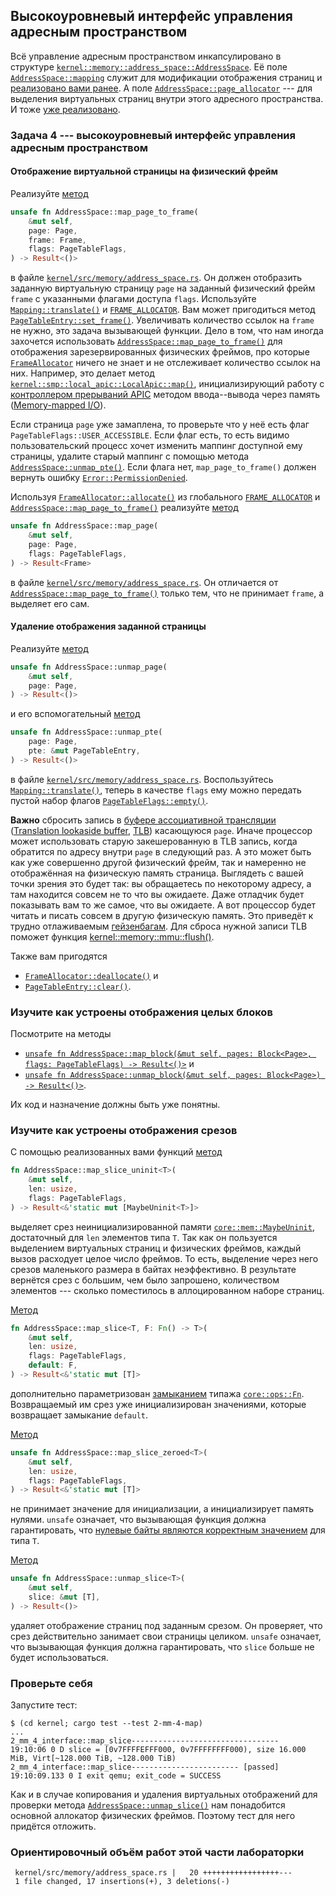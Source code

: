 ## Высокоуровневый интерфейс управления адресным пространством

Всё управление адресным пространством инкапсулировано в структуре
[`kernel::memory::address_space::AddressSpace`](../../doc/kernel/memory/address_space/struct.AddressSpace.html).
Её поле
[`AddressSpace::mapping`](../../doc/kernel/memory/address_space/struct.AddressSpace.html#structfield.mapping)
служит для модификации отображения страниц и [реализовано вами ранее](../../lab/book/2-mm-6-address-space-2-translate.html).
А поле
[`AddressSpace::page_allocator`](../../doc/kernel/memory/address_space/struct.AddressSpace.html#structfield.page_allocator) ---
для выделения виртуальных страниц внутри этого адресного пространства.
И тоже [уже реализовано](../../lab/book/2-mm-6-address-space-1-allocation.html).


### Задача 4 --- высокоуровневый интерфейс управления адресным пространством

#### Отображение виртуальной страницы на физический фрейм

Реализуйте [метод](../../doc/kernel/memory/address_space/struct.AddressSpace.html#method.map_page_to_frame)

```rust
unsafe fn AddressSpace::map_page_to_frame(
    &mut self,
    page: Page,
    frame: Frame,
    flags: PageTableFlags,
) -> Result<()>
```

в файле [`kernel/src/memory/address_space.rs`](https://gitlab.com/sergey-v-galtsev/nikka-public/-/blob/master/kernel/src/memory/address_space.rs).
Он должен отобразить заданную виртуальную страницу `page` на заданный физический фрейм `frame` с указанными флагами доступа `flags`.
Используйте
[`Mapping::translate()`](../../doc/kernel/memory/mapping/struct.Mapping.html#method.translate)
и
[`FRAME_ALLOCATOR`](../../doc/kernel/memory/struct.FRAME_ALLOCATOR.html).
Вам может пригодиться метод
[`PageTableEntry::set_frame()`](../../doc/kernel/memory/mmu/struct.PageTableEntry.html#method.set_frame).
Увеличивать количество ссылок на `frame` не нужно, это задача вызывающей функции.
Дело в том, что нам иногда захочется использовать
[`AddressSpace::map_page_to_frame()`](../../doc/kernel/memory/address_space/struct.AddressSpace.html#method.map_page_to_frame)
для отображения зарезервированных физических фреймов, про которые
[`FrameAllocator`](../../doc/kernel/memory/enum.FrameAllocator.html)
ничего не знает и не отслеживает количество ссылок на них.
Например, это делает метод
[`kernel::smp::local_apic::LocalApic::map()`](../../doc/kernel/smp/local_apic/struct.LocalApic.html#method.map),
инициализирующий работу с
[контроллером прерываний APIC](https://wiki.osdev.org/APIC)
методом ввода--вывода через память
([Memory-mapped I/O](https://en.wikipedia.org/wiki/Memory-mapped_I/O)).

Если страница `page` уже замаплена, то проверьте что у неё есть флаг `PageTableFlags::USER_ACCESSIBLE`.
Если флаг есть, то есть видимо пользовательский процесс хочет изменить маппинг доступной ему страницы,
удалите старый маппинг с помощью метода
[`AddressSpace::unmap_pte()`](../../doc/kernel/memory/address_space/struct.AddressSpace.html#method.unmap_pte).
Если флага нет, `map_page_to_frame()` должен вернуть ошибку
[`Error::PermissionDenied`](../../doc/kernel/error/enum.Error.html#variant.PermissionDenied).

Используя
[`FrameAllocator::allocate()`](../../doc/kernel/memory/enum.FrameAllocator.html#method.allocate)
из глобального
[`FRAME_ALLOCATOR`](../../doc/kernel/memory/struct.FRAME_ALLOCATOR.html)
и
[`AddressSpace::map_page_to_frame()`](../../doc/kernel/memory/address_space/struct.AddressSpace.html#method.map_page_to_frame)
реализуйте [метод](../../doc/kernel/memory/address_space/struct.AddressSpace.html#method.map_page)

```rust
unsafe fn AddressSpace::map_page(
    &mut self,
    page: Page,
    flags: PageTableFlags,
) -> Result<Frame>
```

в файле [`kernel/src/memory/address_space.rs`](https://gitlab.com/sergey-v-galtsev/nikka-public/-/blob/master/kernel/src/memory/address_space.rs).
Он отличается от
[`AddressSpace::map_page_to_frame()`](../../doc/kernel/memory/address_space/struct.AddressSpace.html#method.map_page_to_frame)
только тем, что не принимает `frame`, а выделяет его сам.


#### Удаление отображения заданной страницы

Реализуйте [метод](../../doc/kernel/memory/address_space/struct.AddressSpace.html#method.unmap_page)

```rust
unsafe fn AddressSpace::unmap_page(
    &mut self,
    page: Page,
) -> Result<()>
```

и его вспомогательный [метод](../../doc/kernel/memory/address_space/struct.AddressSpace.html#method.unmap_pte)

```rust
unsafe fn AddressSpace::unmap_pte(
    page: Page,
    pte: &mut PageTableEntry,
) -> Result<()>
```

в файле [`kernel/src/memory/address_space.rs`](https://gitlab.com/sergey-v-galtsev/nikka-public/-/blob/master/kernel/src/memory/address_space.rs).
Воспользуйтесь
[`Mapping::translate()`](../../doc/kernel/memory/mapping/struct.Mapping.html#method.translate),
теперь в качестве `flags` ему можно передать пустой набор флагов
[`PageTableFlags::empty()`](../../doc/kernel/memory/mmu/struct.PageTableFlags.html#method.empty).

**Важно** сбросить запись в
[буфере ассоциативной трансляции](https://ru.wikipedia.org/wiki/%D0%91%D1%83%D1%84%D0%B5%D1%80_%D0%B0%D1%81%D1%81%D0%BE%D1%86%D0%B8%D0%B0%D1%82%D0%B8%D0%B2%D0%BD%D0%BE%D0%B9_%D1%82%D1%80%D0%B0%D0%BD%D1%81%D0%BB%D1%8F%D1%86%D0%B8%D0%B8)
([Translation lookaside buffer](https://en.wikipedia.org/wiki/Translation_lookaside_buffer),
[TLB](https://wiki.osdev.org/TLB))
касающуюся `page`.
Иначе процессор может использовать старую закешерованную в TLB запись, когда обратится по адресу внутри `page` в следующий раз.
А это может быть как уже совершенно другой физический фрейм, так и намеренно не отображённая на физическую память страница.
Выглядеть с вашей точки зрения это будет так: вы обращаетесь по некоторому адресу, а там находится совсем не то что вы ожидаете.
Даже отладчик будет показывать вам то же самое, что вы ожидаете.
А вот процессор будет читать и писать совсем в другую физическую память.
Это приведёт к трудно отлаживаемым
[гейзенбагам](https://ru.wikipedia.org/wiki/%D0%93%D0%B5%D0%B9%D0%B7%D0%B5%D0%BD%D0%B1%D0%B0%D0%B3).
Для сброса нужной записи TLB поможет функция
[kernel::memory::mmu::flush()](../../doc/kernel/memory/mmu/fn.flush.html).

Также вам пригодятся

- [`FrameAllocator::deallocate()`](../../doc/kernel/memory/enum.FrameAllocator.html#method.deallocate) и
- [`PageTableEntry::clear()`](../../doc/kernel/memory/mmu/struct.PageTableEntry.html#method.clear).


### Изучите как устроены отображения целых блоков

Посмотрите на методы

- [`unsafe fn AddressSpace::map_block(&mut self, pages: Block<Page>, flags: PageTableFlags) -> Result<()>`](../../doc/kernel/memory/address_space/struct.AddressSpace.html#method.map_block) и
- [`unsafe fn AddressSpace::unmap_block(&mut self, pages: Block<Page>) -> Result<()>`](../../doc/kernel/memory/address_space/struct.AddressSpace.html#method.unmap_block).

Их код и назначение должны быть уже понятны.


### Изучите как устроены отображения срезов

С помощью реализованных вами функций [метод](../../doc/kernel/memory/address_space/struct.AddressSpace.html#method.map_slice_uninit)

```rust
fn AddressSpace::map_slice_uninit<T>(
    &mut self,
    len: usize,
    flags: PageTableFlags,
) -> Result<&'static mut [MaybeUninit<T>]>
```

выделяет срез неинициализированной памяти
[`core::mem::MaybeUninit`](https://doc.rust-lang.org/nightly/core/mem/union.MaybeUninit.html),
достаточный для `len` элементов типа `T`.
Так как он пользуется выделением виртуальных страниц и физических фреймов,
каждый вызов расходует целое число фреймов.
То есть, выделение через него срезов маленького размера в байтах неэффективно.
В результате вернётся срез с большим, чем было запрошено, количеством элементов ---
сколько поместилось в аллоцированном наборе страниц.

[Метод](../../doc/kernel/memory/address_space/struct.AddressSpace.html#method.map_slice)

```rust
fn AddressSpace::map_slice<T, F: Fn() -> T>(
    &mut self,
    len: usize,
    flags: PageTableFlags,
    default: F,
) -> Result<&'static mut [T]>
```

дополнительно параметризован
[замыканием](https://doc.rust-lang.ru/book/ch13-01-closures.html)
типажа
[`core::ops::Fn`](https://doc.rust-lang.org/nightly/core/ops/trait.Fn.html).
Возвращаемый им срез уже инициализирован значениями, которые возвращает замыкание `default`.

[Метод](../../doc/kernel/memory/address_space/struct.AddressSpace.html#method.map_slice_zeroed)

```rust
unsafe fn AddressSpace::map_slice_zeroed<T>(
    &mut self,
    len: usize,
    flags: PageTableFlags,
) -> Result<&'static mut [T]>
```

не принимает значение для инициализации, а инициализирует память нулями.
`unsafe` означает, что вызывающая функция должна гарантировать, что [нулевые байты являются корректным значением](https://doc.rust-lang.org/nightly/core/mem/union.MaybeUninit.html#example-2) для типа `T`.

[Метод](../../doc/kernel/memory/address_space/struct.AddressSpace.html#method.unmap_slice)

```rust
unsafe fn AddressSpace::unmap_slice<T>(
    &mut self,
    slice: &mut [T],
) -> Result<()>
```

удаляет отображение страниц под заданным срезом.
Он проверяет, что срез действительно занимает свои страницы целиком.
`unsafe` означает, что вызывающая функция должна гарантировать, что `slice` больше не будет использоваться.


### Проверьте себя

Запустите тест:

```console
$ (cd kernel; cargo test --test 2-mm-4-map)
...
2_mm_4_interface::map_slice---------------------------------
19:10:06 0 D slice = [0v7FFFFEFFF000, 0v7FFFFFFFF000), size 16.000 MiB, Virt[~128.000 TiB, ~128.000 TiB)
2_mm_4_interface::map_slice------------------------ [passed]
19:10:09.133 0 I exit qemu; exit_code = SUCCESS
```

Как и в случае копирования и удаления виртуальных отображений для проверки метода
[`AddressSpace::unmap_slice()`](../../doc/kernel/memory/address_space/struct.AddressSpace.html#method.unmap_slice)
нам понадобится основной аллокатор физических фреймов.
Поэтому тест для него придётся отложить.


### Ориентировочный объём работ этой части лабораторки

```console
 kernel/src/memory/address_space.rs |   20 +++++++++++++++++---
 1 file changed, 17 insertions(+), 3 deletions(-)
```
